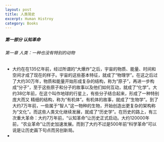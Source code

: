 ```yaml
---
layout: post
title: 人类简史
excerpt: Human Histroy
category: Books
---
```


##### 第一部分 认知革命

###### 第一章 人类：一种也没有特别的动物

- 大约在在135亿年前，经过所谓的“大爆炸”之后，宇宙的物质、能量、时间和空间才成了现在的样子。宇宙的这些基本特征，就成了“物理学”。在这之后过了大约30万年，物质和能量开始形成复杂的结构，称为“原子”，再进一步构成“分子”，至于这些原子和分子的故事以及他们如何互动，就成了“化学”。大约38亿年前，在这个叫作地球的行星上，有些分子结合起来，形成了一种特别庞大而又 精细的结构，称为“有机体”。有机体的故事，就成了“生物学”。到了大约7万年前，一些属于“智人”这一物种的生物，开始创造出更复杂的架构称为“文化”。而这些人类文化继续发展，就成了“历史学”。在历史的路上，有三次重大革命：大约7万年前，“认知革命”让历史正式启动。大约120000年前，“农业革命”让历史加速发展。而到了大约不过是500年前“科学革命”可以说是让历史画下句点而另创新局。
-
